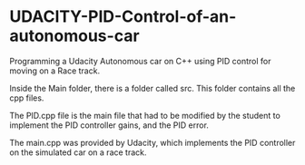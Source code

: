 # UDACITY-PID-Control-of-an-autonomous-car
Programming a Udacity Autonomous car on C++ using PID control for moving on a Race track.

Inside the Main folder, there is a folder called src. This folder contains all the cpp files. 

The PID.cpp file is the main file that had to be modified by the student to implement the PID controller gains, and the PID error. 

The main.cpp was provided by Udacity, which implements the PID controller on the simulated car on a race track. 
